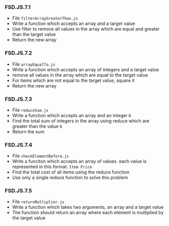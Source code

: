 
### FSD.JS.7.1
- File `filterArrayGreaterThan.js` 
- Write a function which accepts an array and a target value
- Use filter to remove all values in the array which are equal and greater than the target value
- Return the new array

### FSD.JS.7.2
- File `arrayEqualTo.js` 
- Write a function which accepts an array of integers and a target value
- remove all values in the array which are equal to the target value
- For items which are not equal to the target value, square it
- Return the new array

### FSD.JS.7.3
- File `reduceSum.js` 
- Write a function which accepts an array and an integer k
- Find the total sum of integers in the array using reduce which are greater than the value k
- Return the sum

### FSD.JS.7.4
- File `checkElementBefore.js`
- Write a funciton which accepts an array of values. each value is represented in this format. `Item Price`
- Find the total cost of all items using the reduce function
- Use only a single reduce function to solve this problem

### FSD.JS.7.5
- File `returnMultiplier.js`
- Write a function which takes two arguments, an array and a target value
- The function should return an array where each element is multiplied by the target value